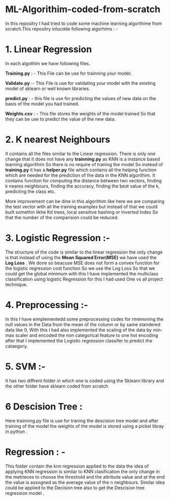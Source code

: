 # ML-Algorithim-coded-from-scratch

In this repositry I had tried to code some machine learning algorthime from scratch.This repositry inlucdde following algorhims : - 

# 1. Linear Regression 



In each algothim we have following files. 

**Training.py** : - This File can be use for trainning your model.

**Validate.py** :- This File is use for validating your model with the existing model of sklearn or well known libraries. 

**predict.py** : - this file is use for predicting the values of new data on the basis of the model you had trained. 

**Weights.csv** : - This file stores the weights of the model trained So that they can be use to predict the value of the new data. 


# 2. K nearest Neighbours  

It contains all the files similar to the Linear regression. There is only one change that it does not have any **trainning.py** as KNN is a instance based learning algorithim So there is no require of traning the model So instead of **training.py** it has a  **helper.py** file which contains all the helping function which are needed for the prediction of the data in the KNN algorithim. It contains function for computing the distance between two vectors, finding k neares neighbours, finding the accuracy, finding the best value of the k, predicting the class etc. 

More improvement can be dine in this algorithim like here we are comparing the test vector with all the training examples but instead of that we could built somethin likhe Kd trees, local sensitive hashing or Inverted Index So that the number of the comparision could be reduced. 


# 3. Logistic Regression :- 

The structure of the code is similar to the linear regression the only change is that instead of using the **Mean Squared Error(MSE)** we have used the **Log Loss** . We done so beacuse MSE does not form a convex function for the logistic regression cost function So we use the Log Loss So that we could get the global minimum with this I have implemented the multiclass classification using logistic Regression for this I had used One vs all project technique.


# 4. Preprocessing :- 
In this I have eimplementedd some preprocessing codes for rmemoving the null values in the Data from the mean of the column or by same standered data like 0, With this I had also implemented the scaling of the data by min-max scaler and encoded the non categorical feature to one hot encoding after that I implemented the Logistic regression classifer to predict the cataegory.

# 5. SVM :- 
It has two diffrent folder in which one is coded using the Sklearn library and the other folder have sklearn coded from scratch 

# 6 Descision Tree : 

Here trainning.py file is use for traning the descision tree model and after training of the model the weights of the model is stored using a pickel libray in python . 


# Regression : - 

This folder contain the knn regression applied to the data the idea of applying KNN regression is similar to KNN clasification the only change in the metrieces to choose the threshold and the attribute value and at the end the value is assogned as the average value of the n neighbours. Similar idea could be applied to the Decision tree also to get the Descision tree regression model .

